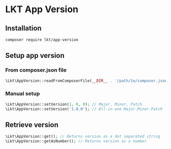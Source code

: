 # LKT App Version

## Installation

```bash
composer require lkt/app-version
```

## Setup app version

### From composer.json file
```php
\Lkt\AppVersion::readFromComposerFile(__DIR__ . '/path/to/composer.json');
```

### Manual setup
```php
\Lkt\AppVersion::setVersion(1, 0, 0); // Major, Minor, Patch
\Lkt\AppVersion::setVersion('1.0.0'); // All-in-one Major.Minor.Patch
```

## Retrieve version
```php
\Lkt\AppVersion::get(); // Returns version as a dot separated string
\Lkt\AppVersion::getAsNumber(); // Returns version as a number
```